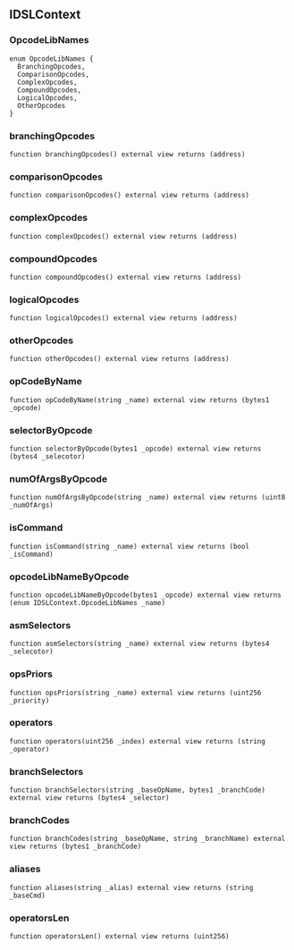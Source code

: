 ## IDSLContext

### OpcodeLibNames

```solidity
enum OpcodeLibNames {
  BranchingOpcodes,
  ComparisonOpcodes,
  ComplexOpcodes,
  CompoundOpcodes,
  LogicalOpcodes,
  OtherOpcodes
}
```

### branchingOpcodes

```solidity
function branchingOpcodes() external view returns (address)
```

### comparisonOpcodes

```solidity
function comparisonOpcodes() external view returns (address)
```

### complexOpcodes

```solidity
function complexOpcodes() external view returns (address)
```

### compoundOpcodes

```solidity
function compoundOpcodes() external view returns (address)
```

### logicalOpcodes

```solidity
function logicalOpcodes() external view returns (address)
```

### otherOpcodes

```solidity
function otherOpcodes() external view returns (address)
```

### opCodeByName

```solidity
function opCodeByName(string _name) external view returns (bytes1 _opcode)
```

### selectorByOpcode

```solidity
function selectorByOpcode(bytes1 _opcode) external view returns (bytes4 _selecotor)
```

### numOfArgsByOpcode

```solidity
function numOfArgsByOpcode(string _name) external view returns (uint8 _numOfArgs)
```

### isCommand

```solidity
function isCommand(string _name) external view returns (bool _isCommand)
```

### opcodeLibNameByOpcode

```solidity
function opcodeLibNameByOpcode(bytes1 _opcode) external view returns (enum IDSLContext.OpcodeLibNames _name)
```

### asmSelectors

```solidity
function asmSelectors(string _name) external view returns (bytes4 _selecotor)
```

### opsPriors

```solidity
function opsPriors(string _name) external view returns (uint256 _priority)
```

### operators

```solidity
function operators(uint256 _index) external view returns (string _operator)
```

### branchSelectors

```solidity
function branchSelectors(string _baseOpName, bytes1 _branchCode) external view returns (bytes4 _selector)
```

### branchCodes

```solidity
function branchCodes(string _baseOpName, string _branchName) external view returns (bytes1 _branchCode)
```

### aliases

```solidity
function aliases(string _alias) external view returns (string _baseCmd)
```

### operatorsLen

```solidity
function operatorsLen() external view returns (uint256)
```


